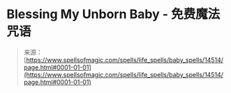 <!--yml

category: 未分类

date: 2024-06-12 18:53:28

-->

# Blessing My Unborn Baby - 免费魔法咒语

> 来源：[https://www.spellsofmagic.com/spells/life_spells/baby_spells/14514/page.html#0001-01-01](https://www.spellsofmagic.com/spells/life_spells/baby_spells/14514/page.html#0001-01-01)
